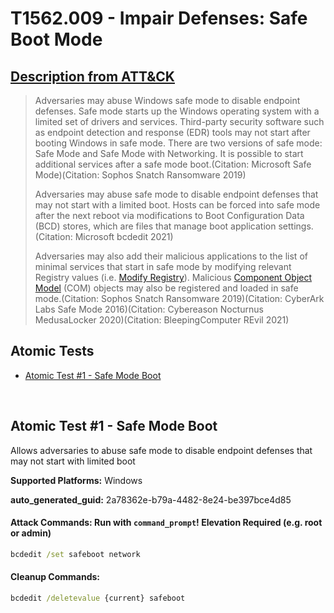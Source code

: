 # T1562.009 - Impair Defenses: Safe Boot Mode
## [Description from ATT&CK](https://attack.mitre.org/techniques/T1562/009)
<blockquote>Adversaries may abuse Windows safe mode to disable endpoint defenses. Safe mode starts up the Windows operating system with a limited set of drivers and services. Third-party security software such as endpoint detection and response (EDR) tools may not start after booting Windows in safe mode. There are two versions of safe mode: Safe Mode and Safe Mode with Networking. It is possible to start additional services after a safe mode boot.(Citation: Microsoft Safe Mode)(Citation: Sophos Snatch Ransomware 2019)

Adversaries may abuse safe mode to disable endpoint defenses that may not start with a limited boot. Hosts can be forced into safe mode after the next reboot via modifications to Boot Configuration Data (BCD) stores, which are files that manage boot application settings.(Citation: Microsoft bcdedit 2021)

Adversaries may also add their malicious applications to the list of minimal services that start in safe mode by modifying relevant Registry values (i.e. [Modify Registry](https://attack.mitre.org/techniques/T1112)). Malicious [Component Object Model](https://attack.mitre.org/techniques/T1559/001) (COM) objects may also be registered and loaded in safe mode.(Citation: Sophos Snatch Ransomware 2019)(Citation: CyberArk Labs Safe Mode 2016)(Citation: Cybereason Nocturnus MedusaLocker 2020)(Citation: BleepingComputer REvil 2021)</blockquote>

## Atomic Tests

- [Atomic Test #1 - Safe Mode Boot](#atomic-test-1---safe-mode-boot)


<br/>

## Atomic Test #1 - Safe Mode Boot
Allows adversaries to abuse safe mode to disable endpoint defenses that may not start with limited boot

**Supported Platforms:** Windows


**auto_generated_guid:** 2a78362e-b79a-4482-8e24-be397bce4d85






#### Attack Commands: Run with `command_prompt`!  Elevation Required (e.g. root or admin) 


```cmd
bcdedit /set safeboot network
```

#### Cleanup Commands:
```cmd
bcdedit /deletevalue {current} safeboot
```





<br/>
